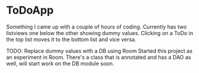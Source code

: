 # ToDoApp

Something I came up with a couple of hours of coding. Currently has two listviews one below the other showing dummy values.
Clicking on a ToDo in the top list moves it to the bottom list and vice versa.

TODO: Replace dummy values with a DB using Room
Started this project as an experiment in Room. There's a class that is annotated and has a DAO as well, will start work on the DB module soon.
